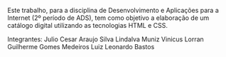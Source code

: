 Este trabalho, para a disciplina de Desenvolvimento e Aplicações para a Internet (2º período de ADS), tem como objetivo a elaboração de um catálogo digital utilizando as tecnologias HTML e CSS.

Integrantes:
Julio Cesar Araujo Silva
Lindalva Muniz
Vinicus Lorran
Guilherme Gomes Medeiros Luiz
Leonardo Bastos
